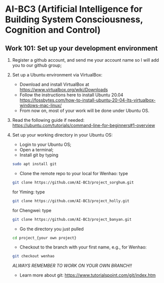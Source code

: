 # AI-BC3 (Artificial Intelligence for Building System Consciousness, Cognition and Control)
## Work 101: Set up your development environment

1. Register a github account, and send me your account name so I will add you to our github group;
2. Set up a Ubuntu environment via VirtualBox:
	- Download and install VirtualBox at https://www.virtualbox.org/wiki/Downloads
	- Follow the instructions here to install Ubuntu 20.04 https://fossbytes.com/how-to-install-ubuntu-20-04-lts-virtualbox-windows-mac-linux/
	- From now on, most of your work will be done under Ubuntu OS.
3. Read the following guide if needed: https://ubuntu.com/tutorials/command-line-for-beginners#1-overview
4. Set up your working directory in your Ubuntu OS:
	- Login to your Ubuntu OS;
	- Open a terminal;
	- Install git by typing

    ```bash
    sudo apt install git
    ```
    - Clone the remote repo to your local
      for Wenhao: type
    ```bash
    git clone https://github.com/AI-BC3/project_sorghum.git
    ```
      for Yiming: type
    ```bash
    git clone https://github.com/AI-BC3/project_holly.git 
    ```
      for Chengwei: type
    ```bash
    git clone https://github.com/AI-BC3/project_banyan.git
    ```
    - Go the directory you just pulled
    ```bash
    cd project_{your own project}
    ```
    - Checkout to the branch with your first name, e.g., for Wenhao:
    ```bash
    git checkout wenhao
    ```
    *ALWAYS REMEMBER TO WORK ON YOUR OWN BRANCH!!*
    - Learn more about git: https://www.tutorialspoint.com/git/index.htm
    